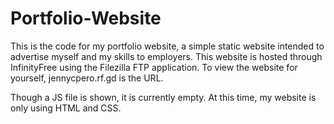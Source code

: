 # Portfolio-Website
This is the code for my portfolio website, a simple static website intended to advertise myself and my skills to employers. This website is hosted through InfinityFree using the Filezilla FTP application.
To view the website for yourself, jennycpero.rf.gd is the URL.

Though a JS file is shown, it is currently empty. At this time, my website is only using HTML and CSS.
